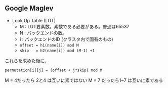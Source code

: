 ## Google Maglev
 - Look Up Table (LUT)
   - M : LUT要素数。素数である必要がある。普通は65537
   - N : バックエンドの数。
   - i : バックエンドのID (クラスタ内で固有のもの)
   - `offset = h1(name[i]) mod M`
   - `skip   = h2(name[i]) mod (M-1) +1`

これらを求めた後に、
```
permutation[i][j] = (offset + j*skip) mod M
```

M = 4だったら 2と4 は互いに素ではない
M = 7 だったら1~7 は互いに素である

